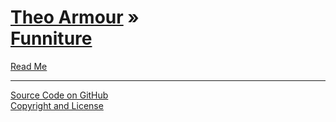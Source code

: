 [Theo Armour](../../index.html ) &raquo;<br>[Funniture]( ./index.html )
================================================================================================

<p id=rm >
	<a href=JavaScript:displayPage("#readme.md#rm"); >Read Me</a>
</p>


****

[Source Code on GitHub]( https://github.com/theo-armour/explayrimental )  
[Copyright and License]( http://theo-armour.github.io/home/r3/index.html#../../copyright-notice-and-license.md )